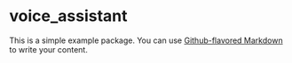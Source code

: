 # voice_assistant

This is a simple example package. You can use
[Github-flavored Markdown](https://guides.github.com/features/mastering-markdown/)
to write your content.